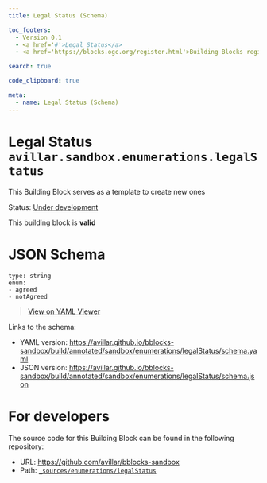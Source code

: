 ```yaml
---
title: Legal Status (Schema)

toc_footers:
  - Version 0.1
  - <a href='#'>Legal Status</a>
  - <a href='https://blocks.ogc.org/register.html'>Building Blocks register</a>

search: true

code_clipboard: true

meta:
  - name: Legal Status (Schema)
---
```



# Legal Status `avillar.sandbox.enumerations.legalStatus`

This Building Block serves as a template to create new ones

<p class="status">
    <span data-rainbow-uri="http://www.opengis.net/def/status">Status</span>:
    <a href="http://www.opengis.net/def/status/under-development" target="_blank" data-rainbow-uri>Under development</a>
</p>

<aside class="success">
This building block is <strong>valid</strong>
</aside>


# JSON Schema

```yaml--schema
type: string
enum:
- agreed
- notAgreed

```

> <a target="_blank" href="https://avillar.github.io/TreedocViewer/?dataParser=yaml&amp;dataUrl=https%3A%2F%2Favillar.github.io%2Fbblocks-sandbox%2Fbuild%2Fannotated%2Fsandbox%2Fenumerations%2FlegalStatus%2Fschema.yaml&amp;expand=2&amp;option=%7B%22showTable%22%3A+false%7D">View on YAML Viewer</a>

Links to the schema:

* YAML version: <a href="https://avillar.github.io/bblocks-sandbox/build/annotated/sandbox/enumerations/legalStatus/schema.yaml" target="_blank">https://avillar.github.io/bblocks-sandbox/build/annotated/sandbox/enumerations/legalStatus/schema.yaml</a>
* JSON version: <a href="https://avillar.github.io/bblocks-sandbox/build/annotated/sandbox/enumerations/legalStatus/schema.json" target="_blank">https://avillar.github.io/bblocks-sandbox/build/annotated/sandbox/enumerations/legalStatus/schema.json</a>

# For developers

The source code for this Building Block can be found in the following repository:

* URL: <a href="https://github.com/avillar/bblocks-sandbox" target="_blank">https://github.com/avillar/bblocks-sandbox</a>
* Path:
<code><a href="https://github.com/avillar/bblocks-sandbox/blob/HEAD/_sources/enumerations/legalStatus" target="_blank">_sources/enumerations/legalStatus</a></code>

